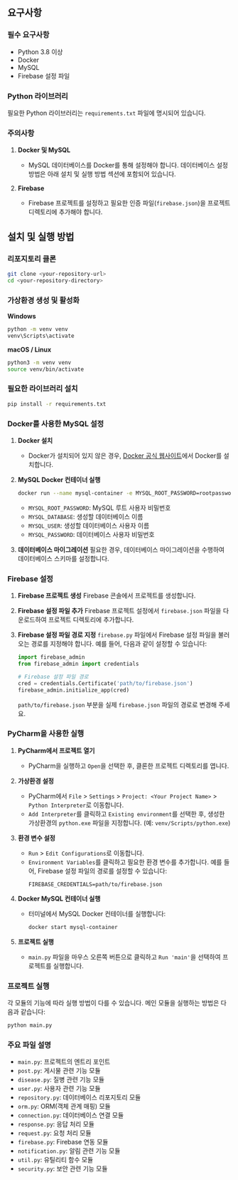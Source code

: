 ## 요구사항

### 필수 요구사항

- Python 3.8 이상
- Docker
- MySQL
- Firebase 설정 파일

### Python 라이브러리

필요한 Python 라이브러리는 `requirements.txt` 파일에 명시되어 있습니다.

### 주의사항

1. **Docker 및 MySQL**
   - MySQL 데이터베이스를 Docker를 통해 설정해야 합니다. 데이터베이스 설정 방법은 아래 설치 및 실행 방법 섹션에 포함되어 있습니다.

2. **Firebase**
   - Firebase 프로젝트를 설정하고 필요한 인증 파일(`firebase.json`)을 프로젝트 디렉토리에 추가해야 합니다.

## 설치 및 실행 방법

### 리포지토리 클론

```bash
git clone <your-repository-url>
cd <your-repository-directory>
```

### 가상환경 생성 및 활성화

**Windows**
  ```bash
  python -m venv venv
  venv\Scripts\activate
  ```
**macOS / Linux**
  ```bash
  python3 -m venv venv
  source venv/bin/activate
  ```

### 필요한 라이브러리 설치

```bash
pip install -r requirements.txt
```

### Docker를 사용한 MySQL 설정

1. **Docker 설치**
   - Docker가 설치되어 있지 않은 경우, [Docker 공식 웹사이트](https://www.docker.com/)에서 Docker를 설치합니다.

2. **MySQL Docker 컨테이너 실행**

   ```bash
   docker run --name mysql-container -e MYSQL_ROOT_PASSWORD=rootpassword -e MYSQL_DATABASE=yourdatabase -e MYSQL_USER=user -e MYSQL_PASSWORD=password -p 3306:3306 -d mysql:latest
   ```

   - `MYSQL_ROOT_PASSWORD`: MySQL 루트 사용자 비밀번호
   - `MYSQL_DATABASE`: 생성할 데이터베이스 이름
   - `MYSQL_USER`: 생성할 데이터베이스 사용자 이름
   - `MYSQL_PASSWORD`: 데이터베이스 사용자 비밀번호

3. **데이터베이스 마이그레이션**
   필요한 경우, 데이터베이스 마이그레이션을 수행하여 데이터베이스 스키마를 설정합니다.

### Firebase 설정

1. **Firebase 프로젝트 생성**
   Firebase 콘솔에서 프로젝트를 생성합니다.

2. **Firebase 설정 파일 추가**
   Firebase 프로젝트 설정에서 `firebase.json` 파일을 다운로드하여 프로젝트 디렉토리에 추가합니다.

3. **Firebase 설정 파일 경로 지정**
   `firebase.py` 파일에서 Firebase 설정 파일을 불러오는 경로를 지정해야 합니다. 예를 들어, 다음과 같이 설정할 수 있습니다:

   ```python
   import firebase_admin
   from firebase_admin import credentials

   # Firebase 설정 파일 경로
   cred = credentials.Certificate('path/to/firebase.json')
   firebase_admin.initialize_app(cred)
   ```

   `path/to/firebase.json` 부분을 실제 `firebase.json` 파일의 경로로 변경해 주세요.

### PyCharm을 사용한 실행

1. **PyCharm에서 프로젝트 열기**
   - PyCharm을 실행하고 `Open`을 선택한 후, 클론한 프로젝트 디렉토리를 엽니다.

2. **가상환경 설정**
   - PyCharm에서 `File` > `Settings` > `Project: <Your Project Name>` > `Python Interpreter`로 이동합니다.
   - `Add Interpreter`를 클릭하고 `Existing environment`를 선택한 후, 생성한 가상환경의 `python.exe` 파일을 지정합니다. (예: `venv/Scripts/python.exe`)

3. **환경 변수 설정**
   - `Run` > `Edit Configurations`로 이동합니다.
   - `Environment Variables`를 클릭하고 필요한 환경 변수를 추가합니다. 예를 들어, Firebase 설정 파일의 경로를 설정할 수 있습니다:
     ```
     FIREBASE_CREDENTIALS=path/to/firebase.json
     ```

4. **Docker MySQL 컨테이너 실행**
   - 터미널에서 MySQL Docker 컨테이너를 실행합니다:
     ```bash
     docker start mysql-container
     ```

5. **프로젝트 실행**
   - `main.py` 파일을 마우스 오른쪽 버튼으로 클릭하고 `Run 'main'`을 선택하여 프로젝트를 실행합니다.

### 프로젝트 실행

각 모듈의 기능에 따라 실행 방법이 다를 수 있습니다. 메인 모듈을 실행하는 방법은 다음과 같습니다:

```bash
python main.py
```

### 주요 파일 설명

- `main.py`: 프로젝트의 엔트리 포인트
- `post.py`: 게시물 관련 기능 모듈
- `disease.py`: 질병 관련 기능 모듈
- `user.py`: 사용자 관련 기능 모듈
- `repository.py`: 데이터베이스 리포지토리 모듈
- `orm.py`: ORM(객체 관계 매핑) 모듈
- `connection.py`: 데이터베이스 연결 모듈
- `response.py`: 응답 처리 모듈
- `request.py`: 요청 처리 모듈
- `firebase.py`: Firebase 연동 모듈
- `notification.py`: 알림 관련 기능 모듈
- `util.py`: 유틸리티 함수 모듈
- `security.py`: 보안 관련 기능 모듈
